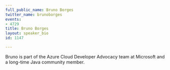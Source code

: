 ```yaml
---
full_public_name: Bruno Borges
twitter_name: brunoborges
events:
- 4729
title: Bruno Borges
layout: speaker_bio
id: 1147

---
```

Bruno is part of the Azure Cloud Developer Advocacy team at Microsoft and a long-time Java community member.